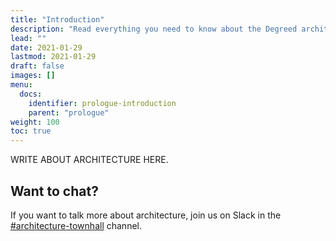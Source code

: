 ```yaml
---
title: "Introduction"
description: "Read everything you need to know about the Degreed architecture, from data APIs, through Event-Driven Architecture, we got you covered."
lead: ""
date: 2021-01-29
lastmod: 2021-01-29
draft: false
images: []
menu:
  docs:
    identifier: prologue-introduction
    parent: "prologue"
weight: 100
toc: true
---
```


WRITE ABOUT ARCHITECTURE HERE.

## Want to chat?

If you want to talk more about architecture, join us on Slack in the [#architecture-townhall](https://degreed.slack.com/archives/C01LZ1XNH1Q) channel.


